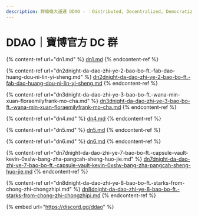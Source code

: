 ```yaml
---
description: 群條條大道通 DDAO - ｜Distributed, Decentralized, Democratized
---
```


# DDAO｜寶博官方 DC 群

{% content-ref url="dn1.md" %}
[dn1.md](dn1.md)
{% endcontent-ref %}

{% content-ref url="dn2dnight-da-dao-zhi-ye-2-bao-bo-ft.-fab-dao-huang-dou-ni-lin-yi-sheng.md" %}
[dn2dnight-da-dao-zhi-ye-2-bao-bo-ft.-fab-dao-huang-dou-ni-lin-yi-sheng.md](dn2dnight-da-dao-zhi-ye-2-bao-bo-ft.-fab-dao-huang-dou-ni-lin-yi-sheng.md)
{% endcontent-ref %}

{% content-ref url="dn3dnight-da-dao-zhi-ye-3-bao-bo-ft.-wana-min-xuan-floraemilyfrank-mo-cha.md" %}
[dn3dnight-da-dao-zhi-ye-3-bao-bo-ft.-wana-min-xuan-floraemilyfrank-mo-cha.md](dn3dnight-da-dao-zhi-ye-3-bao-bo-ft.-wana-min-xuan-floraemilyfrank-mo-cha.md)
{% endcontent-ref %}

{% content-ref url="dn4.md" %}
[dn4.md](dn4.md)
{% endcontent-ref %}

{% content-ref url="dn5.md" %}
[dn5.md](dn5.md)
{% endcontent-ref %}

{% content-ref url="dn6.md" %}
[dn6.md](dn6.md)
{% endcontent-ref %}

{% content-ref url="dn7dnight-da-dao-zhi-ye-7-bao-bo-ft.-capsule-vault-kevin-0xslw-bang-zha-pangcah-sheng-huo-jie.md" %}
[dn7dnight-da-dao-zhi-ye-7-bao-bo-ft.-capsule-vault-kevin-0xslw-bang-zha-pangcah-sheng-huo-jie.md](dn7dnight-da-dao-zhi-ye-7-bao-bo-ft.-capsule-vault-kevin-0xslw-bang-zha-pangcah-sheng-huo-jie.md)
{% endcontent-ref %}

{% content-ref url="dn8dnight-da-dao-zhi-ye-8-bao-bo-ft.-starks-from-chong-zhi-chongzhipi.md" %}
[dn8dnight-da-dao-zhi-ye-8-bao-bo-ft.-starks-from-chong-zhi-chongzhipi.md](dn8dnight-da-dao-zhi-ye-8-bao-bo-ft.-starks-from-chong-zhi-chongzhipi.md)
{% endcontent-ref %}

{% embed url="https://discord.gg/ddao" %}
